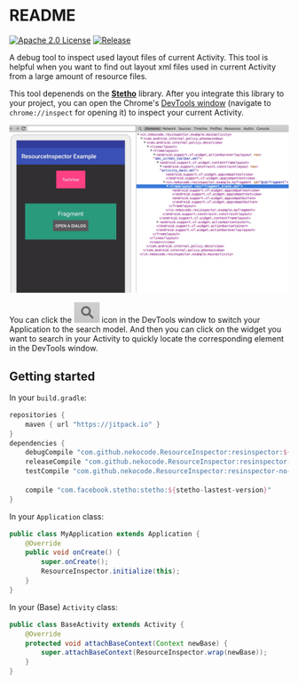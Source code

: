 # README
[![Apache 2.0 License](https://img.shields.io/badge/license-Apache%202.0-blue.svg?style=flat)](http://www.apache.org/licenses/LICENSE-2.0.html) [![Release](https://jitpack.io/v/nekocode/ResourceInspector.svg)](https://jitpack.io/#nekocode/ResourceInspector)

A debug tool to inspect used layout files of current Activity. This tool is helpful when you want to find out layout xml files used in current Activity from a large amount of resource files.

This tool depenends on the **[Stetho](http://facebook.github.io/stetho/)** library. After you integrate this library to your project, you can open the Chrome's [DevTools window](https://developer.chrome.com/devtools#devtools-window) (navigate to `chrome://inspect` for opening it) to inspect your current Activity.

![Screenshot](img/screenshot.png)

You can click the ![Icon](img/icon.png) icon in the DevTools window to switch your Application to the search model. And then you can click on the widget you want to search in your Activity to quickly locate the corresponding element in the DevTools window.

## Getting started

In your `build.gradle`:

```gradle
repositories {
    maven { url "https://jitpack.io" }
}
dependencies {
    debugCompile "com.github.nekocode.ResourceInspector:resinspector:${lastest-version}"
    releaseCompile "com.github.nekocode.ResourceInspector:resinspector-no-op:${lastest-version}"
    testCompile "com.github.nekocode.ResourceInspector:resinspector-no-op:${lastest-version}"

    compile "com.facebook.stetho:stetho:${stetho-lastest-version}"
}
```

In your `Application` class:

```java
public class MyApplication extends Application {
    @Override
    public void onCreate() {
        super.onCreate();
        ResourceInspector.initialize(this);
    }
}
```

In your (Base) `Activity` class:

```java
public class BaseActivity extends Activity {
    @Override
    protected void attachBaseContext(Context newBase) {
        super.attachBaseContext(ResourceInspector.wrap(newBase));
    }
}
```
